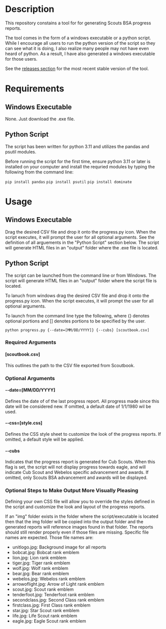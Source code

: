 # Description
This repository constains a tool for for generating Scouts BSA progress reports.

The tool comes in the form of a windows executable or a python script. While I encourage all users to run the python version of the script so they can see what it is doing, I also realize many people may not have even heard of python. As a result, I have also generated a windows executable for those users.

See the [releases section](https://github.com/sgreasby/Scout-Progress-Report/releases/) for the most recent stable version of the tool.

# Requirements
## Windows Executable
None. Just download the .exe file.
## Python Script
The script has been written for python 3.11 and utilizes the pandas and psutil modules.

Before running the script for the first time, ensure python 3.11 or later is installed on your computer and install the requried modules by typing the following from the command line:

`pip install pandas`
`pip install psutil`
`pip install dominate`

# Usage

## Windows Executable
Drag the desired CSV file and drop it onto the progress.py icon. When the script executes, it will prompt the user for all optional arguments. See the definition of all arguements in the "Python Script" section below. The script will generate HTML files in an "output" folder where the .exe file is located.

## Python Script
The script can be launched from the command line or from Windows. The script will generate HTML files in an "output" folder where the script file is located.

To lanuch from windows drag the desired CSV file and drop it onto the progress.py icon. When the script executes, it will prompt the user for all optional arguments.

To launch from the command line type the following, where {} denotes optional portions and [] denotes portions to be specified by the user.

`python progress.py {--date=[MM/DD/YYYY]} {--cubs} [scoutbook.csv]`

### Required Arguments
#### [scoutbook.csv]
This outlines the path to the CSV file exported from Scoutbook.

### Optional Arguments
#### --date=[MM/DD/YYYY]
Defines the date of of the last progress report. All progress made since this date will be considered new.
If omitted, a default date of 1/1/1980 wil be used.
#### --css=[style.css]
Defines the CSS style sheet to customize the look of the progress reports.
If omitted, a default style will be applied.
#### --cubs
Indicates that the progress report is generated for Cub Scouts. When this flag is set, the script will not display progress towards eagle, and will indicate Cub Scout and Webelos specific advancement and awards.
If omitted, only Scouts BSA advancement and awards will be displayed.

### Optional Steps to Make Output More Visually Pleasing
Defining your own CSS file will allow you to override the styles defined in the script and customize the look and layout of the progress reports.

If an "img" folder exists in the folder where the script/executable is located then that the img folder will be copied into the output folder and the generated reports will reference images found in that folder. The reports should still render properly even if those files are missing. Specific file names are expected. Those file names are:
 - unitlogo.jpg: Background image for all reports
 - bobcat.jpg: Bobcat rank emblem
 - lion.jpg: Lion rank emblem
 - tiger.jpg: Tiger rank emblem
 - wolf.jpg: Wolf rank emblem
 - bear.jpg: Bear rank emblem
 - webelos.jpg: Webelos rank emblem
 - arrowoflight.jpg: Arrow of Light rank emblem
 - scout.jpg: Scout rank emblem
 - tenderfoot.jpg: Tenderfoot rank emblem
 - secondclass.jpg: Second Class rank emblem
 - firstclass.jpg: First Class rank emblem
 - star.jpg: Star Scout rank emblem
 - life.jpg: Life Scout rank emblem
 - eagle.jpg: Eagle Scout rank emblem


